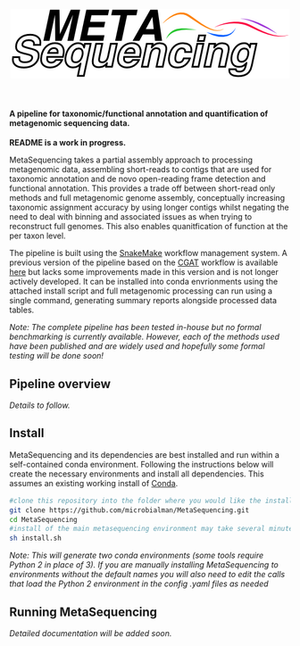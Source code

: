 <p align="center">
<img src="Metasequencing.png" alt="metasequencing logo">
</p>
<br>

#### A pipeline for taxonomic/functional annotation and quantification of metagenomic sequencing data.

**README is a work in progress.**

MetaSequencing takes a partial assembly approach to processing metagenomic data, assembling short-reads to contigs that are used for taxonomic annotation and de novo open-reading frame detection and functional annotation.
This provides a trade off between short-read only methods and full metagenomic genome assembly, conceptually increasing taxonomic assignment accuracy by using longer contigs whilst negating the need to deal with binning and associated issues as when trying to reconstruct full genomes. This also enables quanitfication of function at the per taxon level.

The pipeline is built using the [SnakeMake](https://snakemake.readthedocs.io/en/stable/) workflow management system. A previous version of the pipeline based on the [CGAT](https://github.com/cgat-developers/cgat-core) workflow is available [here](https://github.com/microbialman/CGATMetaSequencing) but lacks some improvements made in this version and is not longer actively developed. It can be installed into conda envrionments using the attached install script and full metagenomic processing can run using a single command, generating summary reports alongside processed data tables.

*Note: The complete pipeline has been tested in-house but no formal benchmarking is currently available. However, each of the methods used have been published and are widely used and hopefully some formal testing will be done soon!*

## Pipeline overview

*Details to follow.*

## Install

MetaSequencing and its dependencies are best installed and run within a self-contained conda environment.
Following the instructions below will create the necessary environments and install all dependencies.
This assumes an existing working install of [Conda](https://docs.conda.io/projects/conda/en/latest/user-guide/install/).

```bash
#clone this repository into the folder where you would like the install
git clone https://github.com/microbialman/MetaSequencing.git
cd MetaSequencing
#install of the main metasequencing environment may take several minutes as it solves
sh install.sh
```

*Note: This will generate two conda environments (some tools require Python 2 in place of 3). If you are manually installing MetaSequencing to environments without the default names you will also need to edit the calls that load the Python 2 environment in the config .yaml files as needed*

## Running MetaSequencing

*Detailed documentation will be added soon.*
